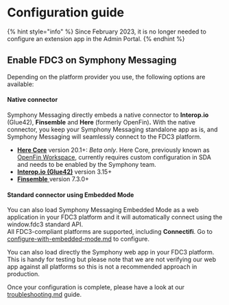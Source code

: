 # Configuration guide

{% hint style="info" %}
Since February 2023, it is no longer needed to configure an extension app in the Admin Portal.&#x20;
{% endhint %}

## Enable FDC3 on Symphony Messaging

Depending on the platform provider you use, the following options are available:&#x20;

#### **Native connector**&#x20;

Symphony Messaging directly embeds a native connector to **Interop.io** (Glue42), **Finsemble** and **Here** (formerly OpenFin)**.** With the native connector, you keep your Symphony Messaging standalone app as is, and Symphony Messaging will seamlessly connect to the FDC3 platform.&#x20;

* [**Here Core**](configure-here-core.md) version 20.1+: _Beta only_. Here Core, previously known as [OpenFin Workspace](https://github.com/built-on-openfin/workspace-starter), currently requires custom configuration in SDA and needs to be enabled by the Symphony team. &#x20;
* [**Interop.io (Glue42)**](configure-with-the-native-connector.md) version 3.15+
* [**Finsemble** ](configure-finsemble.md)version 7.3.0+

#### **Standard connector using Embedded Mode**

You can also load Symphony Messaging Embedded Mode as a web application in your FDC3 platform and it will automatically connect using the window.fdc3 standard API. \
All FDC3-compliant platforms are supported, including **Connectifi**. Go to [configure-with-embedded-mode.md](configure-with-embedded-mode.md "mention") to configure.

You can also load directly the Symphony web app in your FDC3 platform. This is handy for testing but please note that we are not verifying our web app against all platforms so this is not a recommended approach in production.

Once your configuration is complete, please have a look at our [troubleshooting.md](troubleshooting.md "mention") guide.
